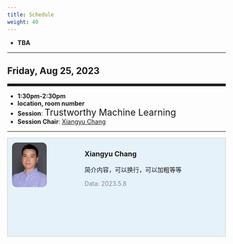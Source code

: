 ```yaml
---
title: Schedule
weight: 40
---
```


 - **TBA**

***********************************



Friday, Aug 25, 2023
------

<hr style="border: 0; border-top: 5px solid;">

- **1:30pm-2:30pm** 
- **location, room number**
- **Session**: <span style="font-size:150%">Trustworthy Machine Learning</span>
- **Session Chair**: <a href="http://xiangyuchang.github.io/" target="_blank">Xiangyu Chang</a>


________________________________________

<div style="border:1px solid #CCC;background-color:#E6F2FA;padding:10px;">
    <div style="display:flex;">
        <div style="flex:1;">
            <img src="/images/xiangyu.png" alt="your-image-description" style="max-width:100%;height:50%;border-radius:10px;">
        </div>
        <div style="flex:2;padding-left:10px;">
            <p style="font-size:16px;font-weight:bold;">Xiangyu Chang</p>
            <p style="font-size:14px;">简介内容，可以换行，可以加粗等等</p>
            <p style="font-size:14px;color:#888;">Data: 2023.5.8</p>
        </div>
    </div>
</div>

